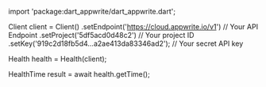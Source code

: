 import 'package:dart_appwrite/dart_appwrite.dart';

Client client = Client()
    .setEndpoint('https://cloud.appwrite.io/v1') // Your API Endpoint
    .setProject('5df5acd0d48c2') // Your project ID
    .setKey('919c2d18fb5d4...a2ae413da83346ad2'); // Your secret API key

Health health = Health(client);

HealthTime result = await health.getTime();
